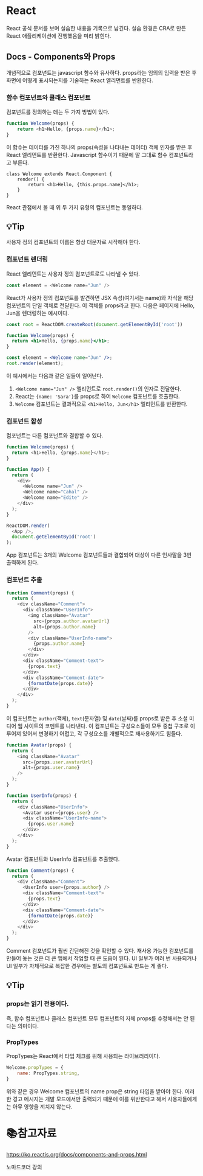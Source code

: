 # React

React 공식 문서를 보며 실습한 내용을 기록으로 남긴다. 실습 환경은 CRA로 만든 React 애플리케이션에 진행했음을 미리 밝힌다.

## Docs - Components와 Props

개념적으로 컴포넌트는 javascript 함수와 유사하다. props라는 임의의 입력을 받은 후 화면에 어떻게 표시되는지를 기술하는 React 엘리먼트를 반환한다.

### 함수 컴포넌트와 클래스 컴포넌트

컴포넌트를 정의하는 데는 두 가지 방법이 있다.

```javascript
function Welcome(props) {
    return <h1>Hello, {props.name}</h1>;
}
```

이 함수는 데이터를 가진 하나의 props(속성을 나타내는 데이터) 객체 인자를 받은 후 React 엘리먼트를 반환한다. Javascript 함수이기 때문에 말 그대로 함수 컴포넌트라고 부른다.

```react
class Welcome extends React.Component {
    render() {
        return <h1>Hello, {this.props.name}</h1>;
    }
}
```

React 관점에서 볼 때 위 두 가지 유형의 컴포넌트는 동일하다.

## :bulb:Tip

사용자 정의 컴포넌트의 이름은 항상 대문자로 시작해야 한다.

### 컴포넌트 렌더링

React 엘리먼트는 사용자 정의 컴포넌트로도 나타낼 수 있다.

```javascript
const element = <Welcome name="Jun" />
```

React가 사용자 정의 컴포넌트를 발견하면 JSX 속성(여기서는 name)와 자식을 해당 컴포넌트의 단일 객체로 전달한다. 이 객체를 props라고 한다. 다음은 페이지에 Hello, Jun을 렌더링하는 예시이다.

```jsx
const root = ReactDOM.createRoot(document.getElementById('root'))

function Welcome(props) {
  return <h1>Hello, {props.name}</h1>;
}

const element = <Welcome name="Jun" />;
root.render(element);
```

이 예시에서는 다음과 같은 일들이 일어난다.

1. `<Welcome name="Jun" />` 엘리먼트로 `root.render()`의 인자로 전달한다.
2. React는 `{name: 'Sara'}`를 props로 하여 `Welcome` 컴포넌트를 호출한다.
3. `Welcome` 컴포넌트는 결과적으로 `<h1>Hello, Jun</h1>` 엘리먼트를 반환한다.

### 컴포넌트 합성

컴포넌트는 다른 컴포넌트와 결합할 수 있다.

```js
function Welcome(props) {
  return <h1>Hello, {props.name}</h1>;
}

function App() {
  return (
    <div>
      <Welcome name="Jun" />
      <Welcome name="Cahal" />
      <Welcome name="Edite" />
    </div>
  );
}

ReactDOM.render(
  <App />,
  document.getElementById('root')
);
```

App 컴포넌트는 3개의 Welcome 컴포넌트들과 결합되어 대상이 다른 인사말을 3번 출력하게 된다.

### 컴포넌트 추출

```js
function Comment(props) {
  return (
    <div className="Comment">
      <div className="UserInfo">
        <img className="Avatar"
          src={props.author.avatarUrl}
          alt={props.author.name}
        />
        <div className="UserInfo-name">
          {props.author.name}
        </div>
      </div>
      <div className="Comment-text">
        {props.text}
      </div>
      <div className="Comment-date">
        {formatDate(props.date)}
      </div>
    </div>
  );
}
```

이 컴포넌트는 `author`(객체), `text`(문자열) 및 `date`(날짜)를 props로 받은 후 소셜 미디어 웹 사이트의 코멘트를 나타낸다. 이 컴포넌트는 구성요소들이 모두 중첩 구조로 이루어져 있어서 변경하기 어렵고, 각 구성요소를 개별적으로 재사용하기도 힘들다.

```js
function Avatar(props) {
  return (
    <img className="Avatar"
      src={props.user.avatarUrl}
      alt={props.user.name}
    />
  );
}

function UserInfo(props) {
  return (
    <div className="UserInfo">
      <Avatar user={props.user} />
      <div className="UserInfo-name">
        {props.user.name}
      </div>
    </div>
  );
}
```

Avatar 컴포넌트와 UserInfo 컴포넌트를 추출했다.

```js
function Comment(props) {
  return (
    <div className="Comment">
      <UserInfo user={props.author} />
      <div className="Comment-text">
        {props.text}
      </div>
      <div className="Comment-date">
        {formatDate(props.date)}
      </div>
    </div>
  );
}
```

Comment 컴포넌트가 훨씬 간단해진 것을 확인할 수 있다. 재사용 가능한 컴포넌트를 만들어 놓는 것은 더 큰 앱에서 작업할 때  큰 도움이 된다. UI 일부가 여러 번 사용되거나 UI 일부가 자체적으로 복잡한 경우에는 별도의 컴포넌트로 만드는 게 좋다.

## :bulb:Tip

### props는 읽기 전용이다.

즉, 함수 컴포넌트나 클래스 컴포넌트 모두 컴포넌트의 자체 props를 수정해서는 안 된다는 의미이다.

### PropTypes

PropTypes는 React에서 타입 체크를 위해 사용되는 라이브러리이다.

```js
Welcome.propTypes = {
    name: PropTypes.string,
}
```

위와 같은 경우 Welcome 컴포넌트의 name prop은 string 타입을 받아야 한다. 이러한 경고 메시지는 개발 모드에서만 출력되기 때문에 이를 위반한다고 해서 사용자들에게는 아무 영향을 끼치지 않는다.

# :books:참고자료

https://ko.reactjs.org/docs/components-and-props.html

노마드코더 강의
